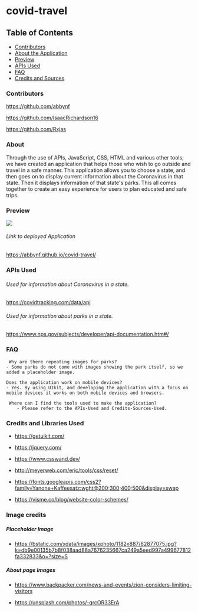 # covid-travel
## Table of Contents

- [Contributors](#Contributors)
- [About the Application](#About)
- [Preview](#Preview)
- [APIs Used](#APIs-Used)
- [FAQ](#FAQ)
- [Credits and Sources](#Credits-and-Libraries-Used)

### Contributors

 https://github.com/abbynf

 https://github.com/IsaacRichardson16

 https://github.com/Rxjas

### About

Through the use of APIs, JavaScript, CSS, HTML and various other tools; we have created an application that helps those who wish to go outside and travel in a safe manner. This application allows you to choose a state, and then goes on to display current information about the Coronavirus in that state. Then it displays information of that state's parks. This all comes together to create an easy experience for users to plan educated and safe trips.  
    
### Preview
![](assets/sample.gif)
###### Link to deployed Application
https://abbynf.github.io/covid-travel/

### APIs Used

###### Used for information about Coronavirus in a state.
 https://covidtracking.com/data/api

###### Used for information about parks in a state.
 https://www.nps.gov/subjects/developer/api-documentation.htm#/

### FAQ
     Why are there repeating images for parks?
    - Some parks do not come with images showing the park itself, so we added a placeholder image.

    Does the application work on mobile devices?
    - Yes. By using UIkit, and developing the application with a focus on mobile devices it works on both mobile devices and browsers.
 
     Where can I find the tools used to make the application?
        - Please refer to the APIs-Used and Credits-Sources-Used.

### Credits and Libraries Used

- https://getuikit.com/

- https://jquery.com/

- https://www.csswand.dev/

- http://meyerweb.com/eric/tools/css/reset/ 

- https://fonts.googleapis.com/css2?family=Yanone+Kaffeesatz:wght@200;300;400;500&display=swap

- https://visme.co/blog/website-color-schemes/

### Image credits

##### Placeholder Image

- https://bstatic.com/xdata/images/xphoto/1182x887/82877075.jpg?k=db9e00135b7b8f038aad88a7676235667ca249a5eed997a499677812fa332833&o=?size=S

##### About page Images

- https://www.backpacker.com/news-and-events/zion-considers-limiting-visitors

- https://unsplash.com/photos/-qrcOR33ErA



